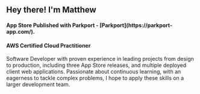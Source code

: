 <h2> Hey there! I'm <strong>Matthew</strong></h2>

<h4><strong>App Store Published with Parkport</strong> - [Parkport](https://parkport-app.com/).</h4>

<h4><strong>AWS Certified Cloud Practitioner</strong></h4>

<p>Software Developer with proven experience in leading projects from design to production, including three App Store releases, and multiple deployed client web applications.  Passionate about continuous learning, with an eagerness to tackle complex problems, I hope to apply these skills on a larger development team.</p>
